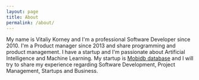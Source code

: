 ```yaml
---
layout: page
title: About
permalink: /about/
---
```


My name is Vitaliy Korney and I'm a professional Software Developer since 2010. I'm a Product manager since 2013 and share programming and product management. I have a startup and I'm passionate about Artificial Intelligence and Machine Learning.
My startup is [Mobidb database](https://mobidb.mobi) and I will try to share my experience regarding Software Development, Project Management, Startups and Business.